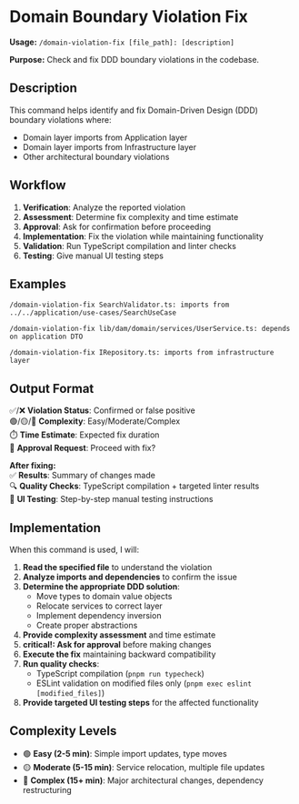 # Domain Boundary Violation Fix

**Usage:** `/domain-violation-fix [file_path]: [description]`

**Purpose:** Check and fix DDD boundary violations in the codebase.

## Description

This command helps identify and fix Domain-Driven Design (DDD) boundary violations where:
- Domain layer imports from Application layer
- Domain layer imports from Infrastructure layer  
- Other architectural boundary violations

## Workflow

1. **Verification**: Analyze the reported violation
2. **Assessment**: Determine fix complexity and time estimate
3. **Approval**: Ask for confirmation before proceeding
4. **Implementation**: Fix the violation while maintaining functionality
5. **Validation**: Run TypeScript compilation and linter checks
6. **Testing**: Give manual UI testing steps

## Examples

```
/domain-violation-fix SearchValidator.ts: imports from ../../application/use-cases/SearchUseCase

/domain-violation-fix lib/dam/domain/services/UserService.ts: depends on application DTO

/domain-violation-fix IRepository.ts: imports from infrastructure layer
```

## Output Format

✅/❌ **Violation Status**: Confirmed or false positive  
🟢/🟡/🔴 **Complexity**: Easy/Moderate/Complex  
⏱️ **Time Estimate**: Expected fix duration  
🤔 **Approval Request**: Proceed with fix?  

**After fixing:**  
✅ **Results**: Summary of changes made  
🔍 **Quality Checks**: TypeScript compilation + targeted linter results  
🧪 **UI Testing**: Step-by-step manual testing instructions

## Implementation

When this command is used, I will:

1. **Read the specified file** to understand the violation
2. **Analyze imports and dependencies** to confirm the issue
3. **Determine the appropriate DDD solution**:
   - Move types to domain value objects
   - Relocate services to correct layer
   - Implement dependency inversion
   - Create proper abstractions
4. **Provide complexity assessment** and time estimate
5. **critical!: Ask for approval** before making changes
6. **Execute the fix** maintaining backward compatibility
7. **Run quality checks**: 
   - TypeScript compilation (`pnpm run typecheck`)
   - ESLint validation on modified files only (`pnpm exec eslint [modified_files]`)
8. **Provide targeted UI testing steps** for the affected functionality

## Complexity Levels

- 🟢 **Easy (2-5 min)**: Simple import updates, type moves
- 🟡 **Moderate (5-15 min)**: Service relocation, multiple file updates  
- 🔴 **Complex (15+ min)**: Major architectural changes, dependency restructuring